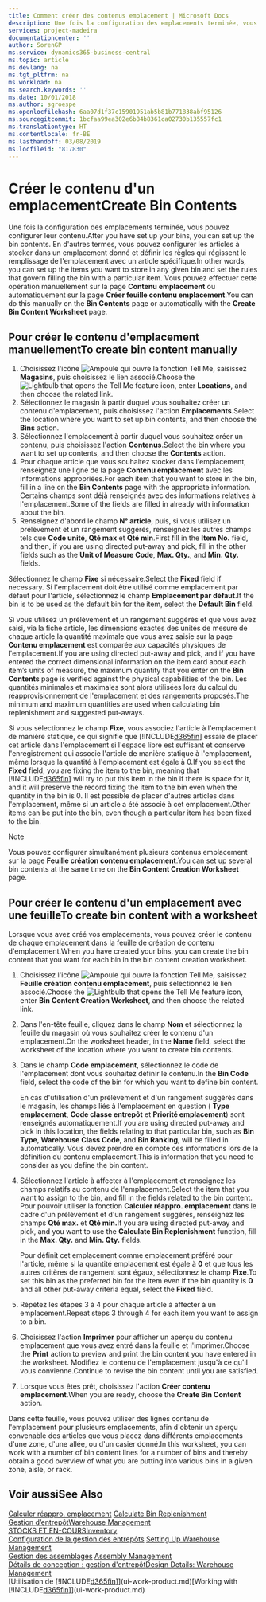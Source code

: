 ```yaml
---
title: Comment créer des contenus emplacement | Microsoft Docs
description: Une fois la configuration des emplacements terminée, vous pouvez configurer leur contenu. En d'autres termes, vous pouvez configurer les articles à stocker dans un emplacement donné et définir les règles qui régissent le remplissage de l'emplacement avec un article spécifique.
services: project-madeira
documentationcenter: ''
author: SorenGP
ms.service: dynamics365-business-central
ms.topic: article
ms.devlang: na
ms.tgt_pltfrm: na
ms.workload: na
ms.search.keywords: ''
ms.date: 10/01/2018
ms.author: sgroespe
ms.openlocfilehash: 6aa07d1f37c15901951ab5b81b771838abf95126
ms.sourcegitcommit: 1bcfaa99ea302e6b84b8361ca02730b135557fc1
ms.translationtype: HT
ms.contentlocale: fr-BE
ms.lasthandoff: 03/08/2019
ms.locfileid: "817830"
---
```

# <a name="create-bin-contents"></a><span data-ttu-id="e0bc3-104">Créer le contenu d'un emplacement</span><span class="sxs-lookup"><span data-stu-id="e0bc3-104">Create Bin Contents</span></span>
<span data-ttu-id="e0bc3-105">Une fois la configuration des emplacements terminée, vous pouvez configurer leur contenu.</span><span class="sxs-lookup"><span data-stu-id="e0bc3-105">After you have set up your bins, you can set up the bin contents.</span></span> <span data-ttu-id="e0bc3-106">En d'autres termes, vous pouvez configurer les articles à stocker dans un emplacement donné et définir les règles qui régissent le remplissage de l'emplacement avec un article spécifique.</span><span class="sxs-lookup"><span data-stu-id="e0bc3-106">In other words, you can set up the items you want to store in any given bin and set the rules that govern filling the bin with a particular item.</span></span> <span data-ttu-id="e0bc3-107">Vous pouvez effectuer cette opération manuellement sur la page **Contenu emplacement** ou automatiquement sur la page **Créer feuille contenu emplacement**.</span><span class="sxs-lookup"><span data-stu-id="e0bc3-107">You can do this manually on the **Bin Contents** page or automatically with the **Create Bin Content Worksheet** page.</span></span>

## <a name="to-create-bin-content-manually"></a><span data-ttu-id="e0bc3-108">Pour créer le contenu d'emplacement manuellement</span><span class="sxs-lookup"><span data-stu-id="e0bc3-108">To create bin content manually</span></span>  
1.  <span data-ttu-id="e0bc3-109">Choisissez l'icône ![Ampoule qui ouvre la fonction Tell Me](media/ui-search/search_small.png "Dites-moi ce que vous voulez faire"), saisissez **Magasins**, puis choisissez le lien associé.</span><span class="sxs-lookup"><span data-stu-id="e0bc3-109">Choose the ![Lightbulb that opens the Tell Me feature](media/ui-search/search_small.png "Tell me what you want to do") icon, enter **Locations**, and then choose the related link.</span></span>  
2.  <span data-ttu-id="e0bc3-110">Sélectionnez le magasin à partir duquel vous souhaitez créer un contenu d'emplacement, puis choisissez l'action **Emplacements**.</span><span class="sxs-lookup"><span data-stu-id="e0bc3-110">Select the location where you want to set up bin contents,  and then choose the **Bins** action.</span></span>  
3.  <span data-ttu-id="e0bc3-111">Sélectionnez l'emplacement à partir duquel vous souhaitez créer un contenu, puis choisissez l'action **Contenus**.</span><span class="sxs-lookup"><span data-stu-id="e0bc3-111">Select the bin where you want to set up contents, and then choose the **Contents** action.</span></span>  
4.  <span data-ttu-id="e0bc3-112">Pour chaque article que vous souhaitez stocker dans l'emplacement, renseignez une ligne de la page **Contenu emplacement** avec les informations appropriées.</span><span class="sxs-lookup"><span data-stu-id="e0bc3-112">For each item that you want to store in the bin, fill in a line on the **Bin Contents** page with the appropriate information.</span></span> <span data-ttu-id="e0bc3-113">Certains champs sont déjà renseignés avec des informations relatives à l'emplacement.</span><span class="sxs-lookup"><span data-stu-id="e0bc3-113">Some of the fields are filled in already with information about the bin.</span></span>  
5.  <span data-ttu-id="e0bc3-114">Renseignez d'abord le champ **N° article**, puis, si vous utilisez un prélèvement et un rangement suggérés, renseignez les autres champs tels que **Code unité**, **Qté max** et **Qté min**.</span><span class="sxs-lookup"><span data-stu-id="e0bc3-114">First fill in the **Item No.** field, and then, if you are using directed put-away and pick, fill in the other fields such as the **Unit of Measure Code**, **Max. Qty.**, and **Min. Qty.** fields.</span></span>  

<span data-ttu-id="e0bc3-115">Sélectionnez le champ **Fixe** si nécessaire.</span><span class="sxs-lookup"><span data-stu-id="e0bc3-115">Select the **Fixed** field if necessary.</span></span> <span data-ttu-id="e0bc3-116">Si l'emplacement doit être utilisé comme emplacement par défaut pour l'article, sélectionnez le champ **Emplacement par défaut**.</span><span class="sxs-lookup"><span data-stu-id="e0bc3-116">If the bin is to be used as the default bin for the item, select the **Default Bin** field.</span></span>  

<span data-ttu-id="e0bc3-117">Si vous utilisez un prélèvement et un rangement suggérés et que vous avez saisi, via la fiche article, les dimensions exactes des unités de mesure de chaque article,la quantité maximale que vous avez saisie sur la page **Contenu emplacement** est comparée aux capacités physiques de l'emplacement.</span><span class="sxs-lookup"><span data-stu-id="e0bc3-117">If you are using directed put-away and pick, and if you have entered the correct dimensional information on the item card about each item’s units of measure, the maximum quantity that you enter on the **Bin Contents** page is verified against the physical capabilities of the bin.</span></span> <span data-ttu-id="e0bc3-118">Les quantités minimales et maximales sont alors utilisées lors du calcul du réapprovisionnement de l'emplacement et des rangements proposés.</span><span class="sxs-lookup"><span data-stu-id="e0bc3-118">The minimum and maximum quantities are used when calculating bin replenishment and suggested put-aways.</span></span>  

<span data-ttu-id="e0bc3-119">Si vous sélectionnez le champ **Fixe**, vous associez l'article à l'emplacement de manière statique, ce qui signifie que [!INCLUDE[d365fin](includes/d365fin_md.md)] essaie de placer cet article dans l'emplacement si l'espace libre est suffisant et conserve l'enregistrement qui associe l'article de manière statique à l'emplacement, même lorsque la quantité à l'emplacement est égale à 0.</span><span class="sxs-lookup"><span data-stu-id="e0bc3-119">If you select the **Fixed** field, you are fixing the item to the bin, meaning that [!INCLUDE[d365fin](includes/d365fin_md.md)] will try to put this item in the bin if there is space for it, and it will preserve the record fixing the item to the bin even when the quantity in the bin is 0.</span></span> <span data-ttu-id="e0bc3-120">Il est possible de placer d'autres articles dans l'emplacement, même si un article a été associé à cet emplacement.</span><span class="sxs-lookup"><span data-stu-id="e0bc3-120">Other items can be put into the bin, even though a particular item has been fixed to the bin.</span></span>  

> [!NOTE]  
>  <span data-ttu-id="e0bc3-121">Vous pouvez configurer simultanément plusieurs contenus emplacement sur la page **Feuille création contenu emplacement**.</span><span class="sxs-lookup"><span data-stu-id="e0bc3-121">You can set up several bin contents at the same time on the **Bin Content Creation Worksheet** page.</span></span>  

## <a name="to-create-bin-content-with-a-worksheet"></a><span data-ttu-id="e0bc3-122">Pour créer le contenu d'un emplacement avec une feuille</span><span class="sxs-lookup"><span data-stu-id="e0bc3-122">To create bin content with a worksheet</span></span>  
<span data-ttu-id="e0bc3-123">Lorsque vous avez créé vos emplacements, vous pouvez créer le contenu de chaque emplacement dans la feuille de création de contenu d'emplacement.</span><span class="sxs-lookup"><span data-stu-id="e0bc3-123">When you have created your bins, you can create the bin content that you want for each bin in the bin content creation worksheet.</span></span>

1.  <span data-ttu-id="e0bc3-124">Choisissez l'icône ![Ampoule qui ouvre la fonction Tell Me](media/ui-search/search_small.png "Dites-moi ce que vous voulez faire"), saisissez **Feuille création contenu emplacement**, puis sélectionnez le lien associé.</span><span class="sxs-lookup"><span data-stu-id="e0bc3-124">Choose the ![Lightbulb that opens the Tell Me feature](media/ui-search/search_small.png "Tell me what you want to do") icon, enter **Bin Content Creation Worksheet**, and then choose the related link.</span></span>  
2.  <span data-ttu-id="e0bc3-125">Dans l'en-tête feuille, cliquez dans le champ **Nom** et sélectionnez la feuille du magasin où vous souhaitez créer le contenu d'un emplacement.</span><span class="sxs-lookup"><span data-stu-id="e0bc3-125">On the worksheet header, in the **Name** field, select the worksheet of the location where you want to create bin contents.</span></span>  
3.  <span data-ttu-id="e0bc3-126">Dans le champ **Code emplacement**, sélectionnez le code de l'emplacement dont vous souhaitez définir le contenu.</span><span class="sxs-lookup"><span data-stu-id="e0bc3-126">In the **Bin Code** field, select the code of the bin for which you want to define bin content.</span></span>   

    <span data-ttu-id="e0bc3-127">En cas d'utilisation d'un prélèvement et d'un rangement suggérés dans le magasin, les champs liés à l'emplacement en question ( **Type emplacement**, **Code classe entrepôt** et **Priorité emplacement**) sont renseignés automatiquement.</span><span class="sxs-lookup"><span data-stu-id="e0bc3-127">If you are using directed put-away and pick in this location, the fields relating to that particular bin, such as **Bin Type**, **Warehouse Class Code**, and **Bin Ranking**, will be filled in automatically.</span></span> <span data-ttu-id="e0bc3-128">Vous devez prendre en compte ces informations lors de la définition du contenu emplacement.</span><span class="sxs-lookup"><span data-stu-id="e0bc3-128">This is information that you need to consider as you define the bin content.</span></span>  
4.  <span data-ttu-id="e0bc3-129">Sélectionnez l'article à affecter à l'emplacement et renseignez les champs relatifs au contenu de l'emplacement.</span><span class="sxs-lookup"><span data-stu-id="e0bc3-129">Select the item that you want to assign to the bin, and fill in the fields related to the bin content.</span></span> <span data-ttu-id="e0bc3-130">Pour pouvoir utiliser la fonction **Calculer réappro. emplacement** dans le cadre d'un prélèvement et d'un rangement suggérés, renseignez les champs **Qté max.** et **Qté min.**</span><span class="sxs-lookup"><span data-stu-id="e0bc3-130">If you are using directed put-away and pick, and you want to use the **Calculate Bin Replenishment** function, fill in the **Max. Qty.** and **Min. Qty.** fields.</span></span>  

    <span data-ttu-id="e0bc3-131">Pour définit cet emplacement comme emplacement préféré pour l'article, même si la quantité emplacement est égale à **0** et que tous les autres critères de rangement sont égaux, sélectionnez le champ **Fixe**.</span><span class="sxs-lookup"><span data-stu-id="e0bc3-131">To set this bin as the preferred bin for the item even if the bin quantity is **0** and all other put-away criteria equal, select the **Fixed** field.</span></span>  
5.  <span data-ttu-id="e0bc3-132">Répétez les étapes 3 à 4 pour chaque article à affecter à un emplacement.</span><span class="sxs-lookup"><span data-stu-id="e0bc3-132">Repeat steps 3 through 4 for each item you want to assign to a bin.</span></span>  
6.  <span data-ttu-id="e0bc3-133">Choisissez l'action **Imprimer** pour afficher un aperçu du contenu emplacement que vous avez entré dans la feuille et l'imprimer.</span><span class="sxs-lookup"><span data-stu-id="e0bc3-133">Choose the **Print** action to preview and print the bin content you have entered in the worksheet.</span></span> <span data-ttu-id="e0bc3-134">Modifiez le contenu de l'emplacement jusqu'à ce qu'il vous convienne.</span><span class="sxs-lookup"><span data-stu-id="e0bc3-134">Continue to revise the bin content until you are satisfied.</span></span>  
7.  <span data-ttu-id="e0bc3-135">Lorsque vous êtes prêt, choisissez l'action **Créer contenu emplacement**.</span><span class="sxs-lookup"><span data-stu-id="e0bc3-135">When you are ready, choose the **Create Bin Content** action.</span></span>  

<span data-ttu-id="e0bc3-136">Dans cette feuille, vous pouvez utiliser des lignes contenu de l'emplacement pour plusieurs emplacements, afin d'obtenir un aperçu convenable des articles que vous placez dans différents emplacements d'une zone, d'une allée, ou d'un casier donné.</span><span class="sxs-lookup"><span data-stu-id="e0bc3-136">In this worksheet, you can work with a number of bin content lines for a number of bins and thereby obtain a good overview of what you are putting into various bins in a given zone, aisle, or rack.</span></span>  

## <a name="see-also"></a><span data-ttu-id="e0bc3-137">Voir aussi</span><span class="sxs-lookup"><span data-stu-id="e0bc3-137">See Also</span></span>
<span data-ttu-id="e0bc3-138">[Calculer réappro. emplacement](warehouse-how-to-calculate-bin-replenishment.md)  </span><span class="sxs-lookup"><span data-stu-id="e0bc3-138">[Calculate Bin Replenishment](warehouse-how-to-calculate-bin-replenishment.md)  </span></span>  
[<span data-ttu-id="e0bc3-139">Gestion d’entrepôt</span><span class="sxs-lookup"><span data-stu-id="e0bc3-139">Warehouse Management</span></span>](warehouse-manage-warehouse.md)  
[<span data-ttu-id="e0bc3-140">STOCKS ET EN-COURS</span><span class="sxs-lookup"><span data-stu-id="e0bc3-140">Inventory</span></span>](inventory-manage-inventory.md)  
<span data-ttu-id="e0bc3-141">[Configuration de la gestion des entrepôts](warehouse-setup-warehouse.md)   </span><span class="sxs-lookup"><span data-stu-id="e0bc3-141">[Setting Up Warehouse Management](warehouse-setup-warehouse.md)   </span></span>  
<span data-ttu-id="e0bc3-142">[Gestion des assemblages](assembly-assemble-items.md)  </span><span class="sxs-lookup"><span data-stu-id="e0bc3-142">[Assembly Management](assembly-assemble-items.md)  </span></span>  
[<span data-ttu-id="e0bc3-143">Détails de conception : gestion d'entrepôt</span><span class="sxs-lookup"><span data-stu-id="e0bc3-143">Design Details: Warehouse Management</span></span>](design-details-warehouse-management.md)  
<span data-ttu-id="e0bc3-144">[Utilisation de [!INCLUDE[d365fin](includes/d365fin_md.md)]](ui-work-product.md)</span><span class="sxs-lookup"><span data-stu-id="e0bc3-144">[Working with [!INCLUDE[d365fin](includes/d365fin_md.md)]](ui-work-product.md)</span></span>
